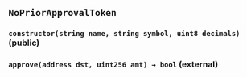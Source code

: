 ## `NoPriorApprovalToken`






### `constructor(string name, string symbol, uint8 decimals)` (public)





### `approve(address dst, uint256 amt) → bool` (external)






